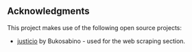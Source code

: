 ## Acknowledgments

This project makes use of the following open source projects:

- [justicio](https://github.com/bukosabino/justicio) by Bukosabino - used for the web scraping section.
